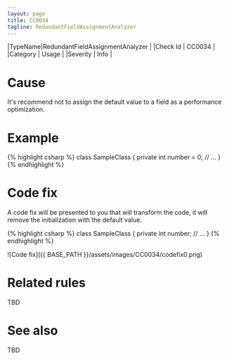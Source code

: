 ```yaml
---
layout: page
title: CC0034
tagline: RedundantFieldAssignmentAnalyzer
---
```


|TypeName|RedundantFieldAssignmentAnalyzer |
|Check Id | CC0034 |
|Category | Usage |
|Severity | Info |

# Cause

It's recommend not to assign the default value to a field as a performance optimization.

# Example

{% highlight csharp %}
class SampleClass
{
    private int number = 0;
    // ...
}
{% endhighlight %}

# Code fix

A code fix will be presented to you that will transform the code, it will remove the initialization with the default value.

{% highlight csharp %}
class SampleClass
{
    private int number;
    // ...
}
{% endhighlight %}

![Code fix]({{ BASE_PATH }}/assets/images/CC0034/codefix0.png)

# Related rules

TBD

# See also

TBD
